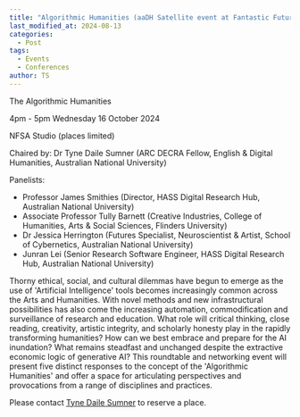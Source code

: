 ```yaml
---
title: "Algorithmic Humanities (aaDH Satellite event at Fantastic Futures, Canberra)"
last_modified_at: 2024-08-13
categories:
  - Post
tags:
  - Events
  - Conferences
author: TS
---
```


The Algorithmic Humanities

4pm - 5pm Wednesday 16 October 2024 

NFSA Studio (places limited) 

Chaired by: Dr Tyne Daile Sumner (ARC DECRA Fellow, English & Digital Humanities, Australian National University)

Panelists:

- Professor James Smithies (Director, HASS Digital Research Hub, Australian National University)
- Associate Professor Tully Barnett (Creative Industries, College of Humanities, Arts & Social Sciences, Flinders University)
- Dr Jessica Herrington (Futures Specialist, Neuroscientist & Artist, School of Cybernetics, Australian National University)
- Junran Lei (Senior Research Software Engineer, HASS Digital Research Hub, Australian National University)

Thorny ethical, social, and cultural dilemmas have begun to emerge as the use of 'Artificial Intelligence' tools becomes increasingly common across the Arts and Humanities. With novel methods and new infrastructural possibilities has also come the increasing automation, commodification and surveillance of research and education. What role will critical thinking, close reading, creativity, artistic integrity, and scholarly honesty play in the rapidly transforming humanities? How can we best embrace and prepare for the AI inundation? What remains steadfast and unchanged despite the extractive economic logic of generative AI? This roundtable and networking event will present five distinct responses to the concept of the 'Algorithmic Humanities' and offer a space for articulating perspectives and provocations from a range of disciplines and practices.

Please contact  [Tyne Daile Sumner](mailto:tyne.sumner@anu.edu.au?subject=Fantastic%20Futures%20-%20Algorithmic%20Humanities) to reserve a place. 
